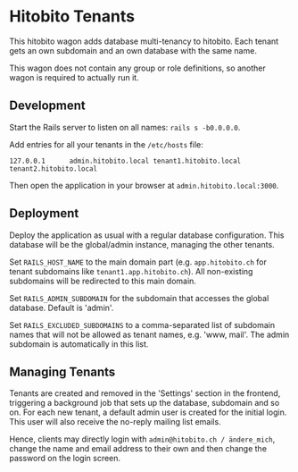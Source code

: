 # Hitobito Tenants

This hitobito wagon adds database multi-tenancy to hitobito. 
Each tenant gets an own subdomain and an own database with the same name.

This wagon does not contain any group or role definitions, so another wagon 
is required to actually run it.

## Development

Start the Rails server to listen on all names: `rails s -b0.0.0.0`.

Add entries for all your tenants in the `/etc/hosts` file:

`127.0.0.1      admin.hitobito.local tenant1.hitobito.local tenant2.hitobito.local`

Then open the application in your browser at `admin.hitobito.local:3000`.

## Deployment

Deploy the application as usual with a regular database configuration. 
This database will be the global/admin instance, managing the other tenants.

Set `RAILS_HOST_NAME` to the main domain part 
(e.g. `app.hitobito.ch` for tenant subdomains like `tenant1.app.hitobito.ch`).
All non-existing subdomains will be redirected to this main domain.

Set `RAILS_ADMIN_SUBDOMAIN` for the subdomain that accesses the global database. 
Default is 'admin'.

Set `RAILS_EXCLUDED_SUBDOMAINS` to a comma-separated list of subdomain names
that will not be allowed as tenant names, e.g. 'www, mail'. 
The admin subdomain is automatically in this list.

## Managing Tenants

Tenants are created and removed in the 'Settings' section in the frontend,
triggering a background job that sets up the database, subdomain and so on.
For each new tenant, a default admin user is created for the initial login.
This user will also receive the no-reply mailing list emails.

Hence, clients may directly login with `admin@hitobito.ch / ändere_mich`, 
change the name and email address to their own and then change the password
on the login screen.